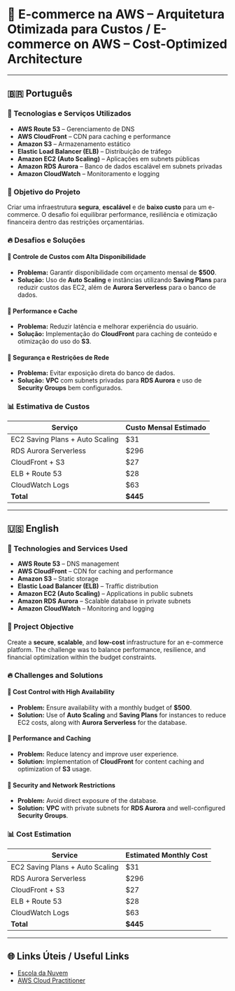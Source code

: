 # 🚀 E-commerce na AWS – Arquitetura Otimizada para Custos / E-commerce on AWS – Cost-Optimized Architecture

---

## 🇧🇷 Português

### 📌 Tecnologias e Serviços Utilizados
- **AWS Route 53** – Gerenciamento de DNS
- **AWS CloudFront** – CDN para caching e performance
- **Amazon S3** – Armazenamento estático
- **Elastic Load Balancer (ELB)** – Distribuição de tráfego
- **Amazon EC2 (Auto Scaling)** – Aplicações em subnets públicas
- **Amazon RDS Aurora** – Banco de dados escalável em subnets privadas
- **Amazon CloudWatch** – Monitoramento e logging

### 🎯 Objetivo do Projeto
Criar uma infraestrutura **segura**, **escalável** e de **baixo custo** para um e-commerce. O desafio foi equilibrar performance, resiliência e otimização financeira dentro das restrições orçamentárias.

### 🔥 Desafios e Soluções
#### 🔹 Controle de Custos com Alta Disponibilidade
- **Problema:** Garantir disponibilidade com orçamento mensal de **$500**.
- **Solução:** Uso de **Auto Scaling** e instâncias utilizando **Saving Plans** para reduzir custos das EC2, além de **Aurora Serverless** para o banco de dados.

#### 🔹 Performance e Cache
- **Problema:** Reduzir latência e melhorar experiência do usuário.
- **Solução:** Implementação do **CloudFront** para caching de conteúdo e otimização do uso do **S3**.

#### 🔹 Segurança e Restrições de Rede
- **Problema:** Evitar exposição direta do banco de dados.
- **Solução:** **VPC** com subnets privadas para **RDS Aurora** e uso de **Security Groups** bem configurados.

### 📊 Estimativa de Custos
| Serviço                  | Custo Mensal Estimado |
|--------------------------|-----------------------|
| EC2 Saving Plans + Auto Scaling | $31            |
| RDS Aurora Serverless    | $296                  |
| CloudFront + S3          | $27                   |
| ELB + Route 53           | $28                   |
| CloudWatch Logs          | $63                   |
| **Total**                | **$445**              |

---

## 🇺🇸 English

### 📌 Technologies and Services Used
- **AWS Route 53** – DNS management
- **AWS CloudFront** – CDN for caching and performance
- **Amazon S3** – Static storage
- **Elastic Load Balancer (ELB)** – Traffic distribution
- **Amazon EC2 (Auto Scaling)** – Applications in public subnets
- **Amazon RDS Aurora** – Scalable database in private subnets
- **Amazon CloudWatch** – Monitoring and logging

### 🎯 Project Objective
Create a **secure**, **scalable**, and **low-cost** infrastructure for an e-commerce platform. The challenge was to balance performance, resilience, and financial optimization within the budget constraints.

### 🔥 Challenges and Solutions
#### 🔹 Cost Control with High Availability
- **Problem:** Ensure availability with a monthly budget of **$500**.
- **Solution:** Use of **Auto Scaling** and **Saving Plans** for instances to reduce EC2 costs, along with **Aurora Serverless** for the database.

#### 🔹 Performance and Caching
- **Problem:** Reduce latency and improve user experience.
- **Solution:** Implementation of **CloudFront** for content caching and optimization of **S3** usage.

#### 🔹 Security and Network Restrictions
- **Problem:** Avoid direct exposure of the database.
- **Solution:** **VPC** with private subnets for **RDS Aurora** and well-configured **Security Groups**.

### 📊 Cost Estimation
| Service                  | Estimated Monthly Cost |
|--------------------------|------------------------|
| EC2 Saving Plans + Auto Scaling  | $31            |
| RDS Aurora Serverless    | $296                   |
| CloudFront + S3          | $27                    |
| ELB + Route 53           | $28                    |
| CloudWatch Logs          | $63                    |
| **Total**                | **$445**               |

---

## 🌐 Links Úteis / Useful Links
- [Escola da Nuvem](https://www.escoladanuvem.org/)
- [AWS Cloud Practitioner](https://aws.amazon.com/certification/certified-cloud-practitioner/)
